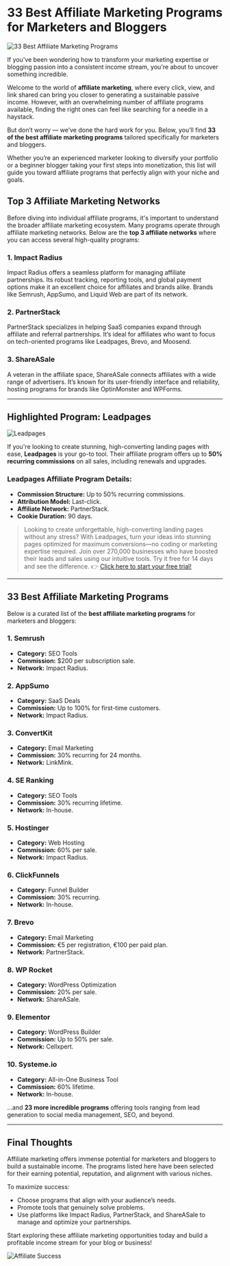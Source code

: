 # 33 Best Affiliate Marketing Programs for Marketers and Bloggers

![33 Best Affiliate Marketing Programs](https://99signals.b-cdn.net/wp-content/uploads/2024/03/33-Best-Affiliate-Marketing-Programs-99signals.webp)

If you've been wondering how to transform your marketing expertise or blogging passion into a consistent income stream, you're about to uncover something incredible.

Welcome to the world of **affiliate marketing**, where every click, view, and link shared can bring you closer to generating a sustainable passive income. However, with an overwhelming number of affiliate programs available, finding the right ones can feel like searching for a needle in a haystack.

But don’t worry — we’ve done the hard work for you. Below, you’ll find **33 of the best affiliate marketing programs** tailored specifically for marketers and bloggers.

Whether you’re an experienced marketer looking to diversify your portfolio or a beginner blogger taking your first steps into monetization, this list will guide you toward affiliate programs that perfectly align with your niche and goals.

## Top 3 Affiliate Marketing Networks

Before diving into individual affiliate programs, it's important to understand the broader affiliate marketing ecosystem. Many programs operate through affiliate marketing networks. Below are the **top 3 affiliate networks** where you can access several high-quality programs:

### 1. Impact Radius
Impact Radius offers a seamless platform for managing affiliate partnerships. Its robust tracking, reporting tools, and global payment options make it an excellent choice for affiliates and brands alike. Brands like Semrush, AppSumo, and Liquid Web are part of its network.

### 2. PartnerStack
PartnerStack specializes in helping SaaS companies expand through affiliate and referral partnerships. It’s ideal for affiliates who want to focus on tech-oriented programs like Leadpages, Brevo, and Moosend.

### 3. ShareASale
A veteran in the affiliate space, ShareASale connects affiliates with a wide range of advertisers. It’s known for its user-friendly interface and reliability, hosting programs for brands like OptinMonster and WPForms.

---

## Highlighted Program: Leadpages

![Leadpages](https://99signals.b-cdn.net/wp-content/uploads/2017/11/leadpages-langing-page.jpg)

If you're looking to create stunning, high-converting landing pages with ease, **Leadpages** is your go-to tool. Their affiliate program offers up to **50% recurring commissions** on all sales, including renewals and upgrades.

### Leadpages Affiliate Program Details:
- **Commission Structure:** Up to 50% recurring commissions.
- **Attribution Model:** Last-click.
- **Affiliate Network:** PartnerStack.
- **Cookie Duration:** 90 days.

> Looking to create unforgettable, high-converting landing pages without any stress? With Leadpages, turn your ideas into stunning pages optimized for maximum conversions—no coding or marketing expertise required. Join over 270,000 businesses who have boosted their leads and sales using our intuitive tools. Try it free for 14 days and see the difference. 👉 [Click here to start your free trial!](https://bit.ly/LEadPages)

---

## 33 Best Affiliate Marketing Programs

Below is a curated list of the **best affiliate marketing programs** for marketers and bloggers:

### 1. Semrush
- **Category:** SEO Tools
- **Commission:** $200 per subscription sale.
- **Network:** Impact Radius.

### 2. AppSumo
- **Category:** SaaS Deals
- **Commission:** Up to 100% for first-time customers.
- **Network:** Impact Radius.

### 3. ConvertKit
- **Category:** Email Marketing
- **Commission:** 30% recurring for 24 months.
- **Network:** LinkMink.

### 4. SE Ranking
- **Category:** SEO Tools
- **Commission:** 30% recurring lifetime.
- **Network:** In-house.

### 5. Hostinger
- **Category:** Web Hosting
- **Commission:** 60% per sale.
- **Network:** Impact Radius.

### 6. ClickFunnels
- **Category:** Funnel Builder
- **Commission:** 30% recurring.
- **Network:** In-house.

### 7. Brevo
- **Category:** Email Marketing
- **Commission:** €5 per registration, €100 per paid plan.
- **Network:** PartnerStack.

### 8. WP Rocket
- **Category:** WordPress Optimization
- **Commission:** 20% per sale.
- **Network:** ShareASale.

### 9. Elementor
- **Category:** WordPress Builder
- **Commission:** Up to 50% per sale.
- **Network:** Cellxpert.

### 10. Systeme.io
- **Category:** All-in-One Business Tool
- **Commission:** 60% lifetime.
- **Network:** In-house.

...and **23 more incredible programs** offering tools ranging from lead generation to social media management, SEO, and beyond.

---

## Final Thoughts

Affiliate marketing offers immense potential for marketers and bloggers to build a sustainable income. The programs listed here have been selected for their earning potential, reputation, and alignment with various niches.

To maximize success:
- Choose programs that align with your audience’s needs.
- Promote tools that genuinely solve problems.
- Use platforms like Impact Radius, PartnerStack, and ShareASale to manage and optimize your partnerships.

Start exploring these affiliate marketing opportunities today and build a profitable income stream for your blog or business!

![Affiliate Success](https://99signals.b-cdn.net/wp-content/uploads/2024/03/33-Best-Affiliate-Marketing-Programs-99signals.webp)
```
